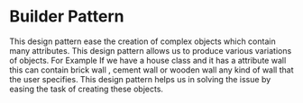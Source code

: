 
# Builder Pattern

This design pattern ease the creation of complex objects which contain many attributes. This design pattern allows us to produce various variations of objects.
For Example If we have a house class and it has a attribute wall this can contain brick wall , cement wall or wooden wall any kind of wall that the user specifies. This design pattern helps us in solving the issue by easing the task of creating these objects. 

<script src="https://unpkg.com/@lottiefiles/lottie-player@latest/dist/lottie-player.js"></script>
<lottie-player src="https://assets1.lottiefiles.com/private_files/lf30_nfa4vjrl.json"  background="transparent"  speed="1"  style="width: 300px; height: 300px;"  loop controls autoplay></lottie-player>
